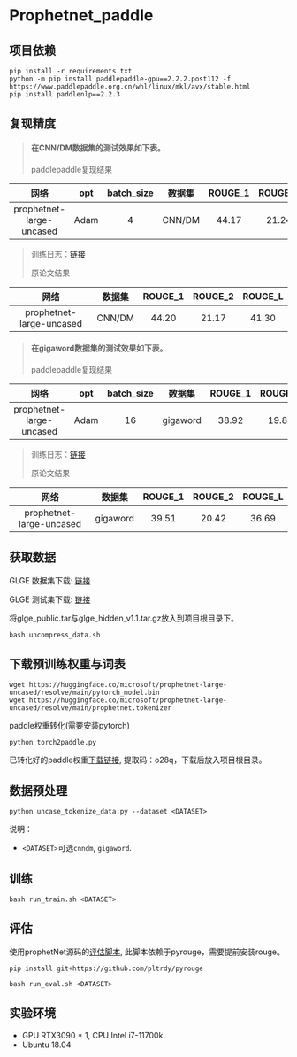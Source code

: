 # Prophetnet_paddle

## 项目依赖
```
pip install -r requirements.txt
python -m pip install paddlepaddle-gpu==2.2.2.post112 -f https://www.paddlepaddle.org.cn/whl/linux/mkl/avx/stable.html
pip install paddlenlp==2.2.3
```

## 复现精度
>#### 在CNN/DM数据集的测试效果如下表。
>paddlepaddle复现结果

|网络 |opt|batch_size|数据集|ROUGE_1|ROUGE_2|ROUGE_L|
| :---: | :---: | :---: | :---: | :---: | :---: | :---: |
|prophetnet-large-uncased|Adam|4|CNN/DM|44.17|21.24|41.36|

>训练日志：[链接](log/cnndm_train.log)
> 
>原论文结果

|网络 |数据集|ROUGE_1|ROUGE_2|ROUGE_L|
| :---: | :---: | :---: | :---: | :---: |
|prophetnet-large-uncased|CNN/DM|44.20|21.17|41.30|

>#### 在gigaword数据集的测试效果如下表。
>paddlepaddle复现结果

|网络 |opt|batch_size|数据集|ROUGE_1|ROUGE_2|ROUGE_L|
| :---: | :---: | :---: | :---: | :---: | :---: | :---: |
|prophetnet-large-uncased|Adam|16|gigaword|38.92|19.81|36.06|

>训练日志：[链接](log/gigaword_train.log)
> 
>原论文结果

|网络 |数据集|ROUGE_1|ROUGE_2|ROUGE_L|
| :---: | :---: | :---: | :---: | :---: |
|prophetnet-large-uncased|gigaword|39.51|20.42|36.69|

## 获取数据
GLGE 数据集下载: [链接](https://drive.google.com/file/d/1F4zppa9Gqrh6iNyVsZJkxfbm5waalqEA/view)

GLGE 测试集下载: [链接](https://drive.google.com/file/d/11lDXIG87dChIfukq3x2Wx4r5_duCRm_J/view)

将glge_public.tar与glge_hidden_v1.1.tar.gz放入到项目根目录下。
```
bash uncompress_data.sh
```

## 下载预训练权重与词表
```
wget https://huggingface.co/microsoft/prophetnet-large-uncased/resolve/main/pytorch_model.bin
wget https://huggingface.co/microsoft/prophetnet-large-uncased/resolve/main/prophetnet.tokenizer
```
paddle权重转化(需要安装pytorch)
```
python torch2paddle.py
```
已转化好的paddle权重[下载链接](https://pan.baidu.com/s/1FOnd01rNvDJoONYegacq1Q), 提取码：o28q，下载后放入项目根目录。

## 数据预处理
```
python uncase_tokenize_data.py --dataset <DATASET>
```

说明：

- `<DATASET>`可选`cnndm`, `gigaword`.

## 训练
```
bash run_train.sh <DATASET>
```

## 评估
使用prophetNet源码的[评估脚本](https://pan.baidu.com/s/1FOnd01rNvDJoONYegacq1Q), 此脚本依赖于pyrouge，需要提前安装rouge。
```
pip install git+https://github.com/pltrdy/pyrouge
```
```
bash run_eval.sh <DATASET>
```

## 实验环境
- GPU RTX3090 * 1, CPU Intel i7-11700k
- Ubuntu 18.04
